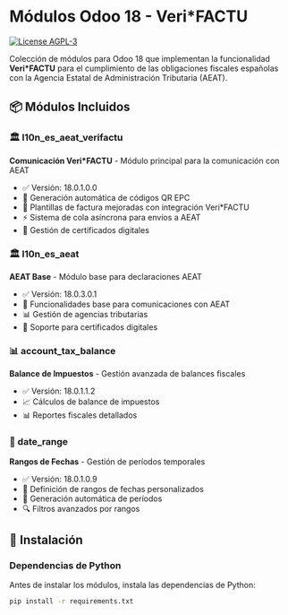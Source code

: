 # Módulos Odoo 18 - Veri*FACTU

[![License AGPL-3](https://img.shields.io/badge/licence-AGPL--3-blue.svg)](http://www.gnu.org/licenses/agpl-3.0-standalone.html)

Colección de módulos para Odoo 18 que implementan la funcionalidad **Veri*FACTU** para el cumplimiento de las obligaciones fiscales españolas con la Agencia Estatal de Administración Tributaria (AEAT).

## 📦 Módulos Incluidos

### 🏛️ l10n_es_aeat_verifactu
**Comunicación Veri*FACTU** - Módulo principal para la comunicación con AEAT
- ✅ Versión: 18.0.1.0.0
- 🔧 Generación automática de códigos QR EPC
- 📄 Plantillas de factura mejoradas con integración Veri*FACTU
- ⚡ Sistema de cola asíncrona para envíos a AEAT
- 🔐 Gestión de certificados digitales

### 🏛️ l10n_es_aeat
**AEAT Base** - Módulo base para declaraciones AEAT
- ✅ Versión: 18.0.3.0.1
- 🔧 Funcionalidades base para comunicaciones con AEAT
- 📊 Gestión de agencias tributarias
- 🔐 Soporte para certificados digitales

### 📊 account_tax_balance
**Balance de Impuestos** - Gestión avanzada de balances fiscales
- ✅ Versión: 18.0.1.1.2
- 📈 Cálculos de balance de impuestos
- 📊 Reportes fiscales detallados

### 📅 date_range
**Rangos de Fechas** - Gestión de períodos temporales
- ✅ Versión: 18.0.1.0.9
- 📅 Definición de rangos de fechas personalizados
- 🔄 Generación automática de períodos
- 🔍 Filtros avanzados por rangos

## 🚀 Instalación

### Dependencias de Python
Antes de instalar los módulos, instala las dependencias de Python:

```bash
pip install -r requirements.txt
```
